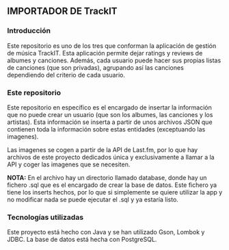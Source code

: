 ## IMPORTADOR DE TrackIT

### Introducción
Este repositorio es uno de los tres que conforman la aplicación de gestión de música
TrackIT. Esta aplicación permite dejar ratings y reviews de albumes y canciones. Además,
cada usuario puede hacer sus propias listas de canciones (que son privadas), agrupando así las
canciones dependiendo del criterio de cada usuario.

### Este repositorio
Este repositorio en específico es el encargado de insertar la información que no
puede crear un usuario (que son los albumes, las canciones y los artistas).
Esta información se inserta a partir de unos archivos JSON que contienen toda la información
sobre estas entidades (exceptuando las imagenes).

Las imagenes se cogen a partir de la API de Last.fm, por lo que hay archivos de este proyecto
dedicados única y exclusivamente a llamar a la API y coger las imagenes que se necesiten.

**NOTA:** En el archivo hay un directorio llamado database, donde hay un fichero .sql que es el
encargado de crear la base de datos. Este fichero ya tiene los inserts hechos, por lo que si simplemente
se quiere utilizar la app y no modificar nada se puede ejecutar el .sql y ya estaría listo.

### Tecnologías utilizadas
Este proyecto está hecho con Java y se han utilizado Gson, Lombok y JDBC.
La base de datos está hecha con PostgreSQL.